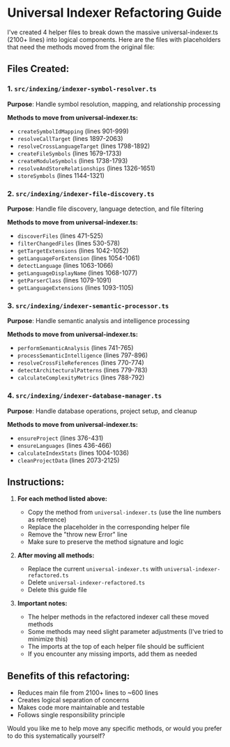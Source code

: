 # Universal Indexer Refactoring Guide

I've created 4 helper files to break down the massive universal-indexer.ts (2100+ lines) into logical components. Here are the files with placeholders that need the methods moved from the original file:

## Files Created:

### 1. `src/indexing/indexer-symbol-resolver.ts`
**Purpose**: Handle symbol resolution, mapping, and relationship processing

**Methods to move from universal-indexer.ts:**
- `createSymbolIdMapping` (lines 901-999)
- `resolveCallTarget` (lines 1897-2063) 
- `resolveCrossLanguageTarget` (lines 1798-1892)
- `createFileSymbols` (lines 1679-1733)
- `createModuleSymbols` (lines 1738-1793)
- `resolveAndStoreRelationships` (lines 1326-1651)
- `storeSymbols` (lines 1144-1321)

### 2. `src/indexing/indexer-file-discovery.ts`
**Purpose**: Handle file discovery, language detection, and file filtering

**Methods to move from universal-indexer.ts:**
- `discoverFiles` (lines 471-525)
- `filterChangedFiles` (lines 530-578)
- `getTargetExtensions` (lines 1042-1052)
- `getLanguageForExtension` (lines 1054-1061)
- `detectLanguage` (lines 1063-1066)
- `getLanguageDisplayName` (lines 1068-1077)
- `getParserClass` (lines 1079-1091)
- `getLanguageExtensions` (lines 1093-1105)

### 3. `src/indexing/indexer-semantic-processor.ts`
**Purpose**: Handle semantic analysis and intelligence processing

**Methods to move from universal-indexer.ts:**
- `performSemanticAnalysis` (lines 741-765)
- `processSemanticIntelligence` (lines 797-896)
- `resolveCrossFileReferences` (lines 770-774)
- `detectArchitecturalPatterns` (lines 779-783)
- `calculateComplexityMetrics` (lines 788-792)

### 4. `src/indexing/indexer-database-manager.ts`
**Purpose**: Handle database operations, project setup, and cleanup

**Methods to move from universal-indexer.ts:**
- `ensureProject` (lines 376-431)
- `ensureLanguages` (lines 436-466)
- `calculateIndexStats` (lines 1004-1036)
- `cleanProjectData` (lines 2073-2125)

## Instructions:

1. **For each method listed above:**
   - Copy the method from `universal-indexer.ts` (use the line numbers as reference)
   - Replace the placeholder in the corresponding helper file
   - Remove the "throw new Error" line
   - Make sure to preserve the method signature and logic

2. **After moving all methods:**
   - Replace the current `universal-indexer.ts` with `universal-indexer-refactored.ts`
   - Delete `universal-indexer-refactored.ts` 
   - Delete this guide file

3. **Important notes:**
   - The helper methods in the refactored indexer call these moved methods
   - Some methods may need slight parameter adjustments (I've tried to minimize this)
   - The imports at the top of each helper file should be sufficient
   - If you encounter any missing imports, add them as needed

## Benefits of this refactoring:
- Reduces main file from 2100+ lines to ~600 lines
- Creates logical separation of concerns
- Makes code more maintainable and testable
- Follows single responsibility principle

Would you like me to help move any specific methods, or would you prefer to do this systematically yourself?